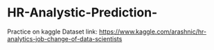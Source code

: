 # HR-Analystic-Prediction-

Practice on kaggle Dataset 
link: https://www.kaggle.com/arashnic/hr-analytics-job-change-of-data-scientists
